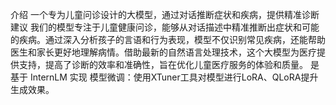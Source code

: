介绍
一个专为儿童问诊设计的大模型，通过对话推断症状和疾病，提供精准诊断建议
我们的模型专注于儿童健康问诊，能够从对话描述中精准推断出症状和可能的疾病。通过深入分析孩子的言语和行为表现，模型不仅识别常见疾病，还能帮助医生和家长更好地理解病情。借助最新的自然语言处理技术，这个大模型为医疗提供支持，提高了诊断的效率和准确性，旨在优化儿童医疗服务的体验和质量。
是基于 InternLM 实现 模型微调：使用XTuner工具对模型进行LoRA、QLoRA提升生成效果。
